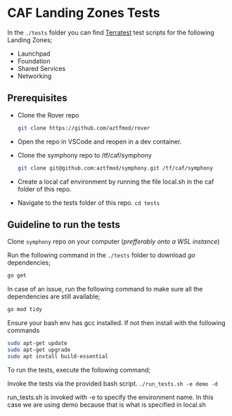 # CAF Landing Zones Tests

In the `./tests` folder you can find [Terratest](https://github.com/gruntwork-io/terratest) test scripts for the following Landing Zones;

- Launchpad
- Foundation
- Shared Services
- Networking

## Prerequisites

- Clone the Rover repo

  ```bash
  git clone https://github.com/aztfmod/rover
   ```

- Open the repo in VSCode and reopen in a dev container.
- Clone the symphony repo to /tf/caf/symphony
  
  ```bash
  git clone git@github.com:aztfmod/symphony.git /tf/caf/symphony
  ```

- Create a local caf environment by running the file local.sh in the caf folder of this repo.

- Navigate to the tests folder of this repo. `cd tests`
  
## Guideline to run the tests

Clone `symphony` repo on your computer (_prefferably onto a WSL instance_)

Run the following command in the `./tests` folder to download _go_ dependencies;

```bash
go get
```

In case of an issue, run the following command to make sure all the dependencies are still available;

```bash
go mod tidy
```

Ensure your bash env has gcc installed. If not then install with the following commands
```bash
sudo apt-get update
sudo apt-get upgrade
sudo apt install build-essential
```

To run the tests, execute the following command;

Invoke the tests via the provided bash script. `./run_tests.sh -e demo -d`

run_tests.sh is invoked with -e to specify the environment name. In this case we are using demo because that is what is specified in local.sh

